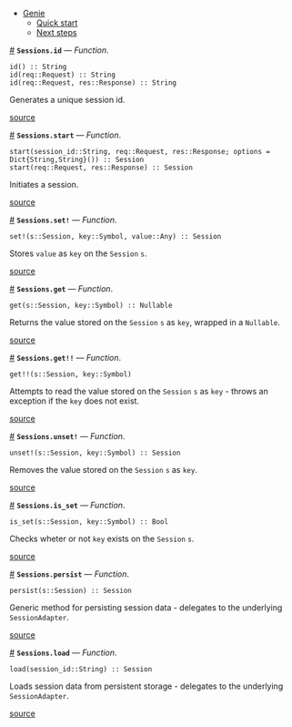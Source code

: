 

- [Genie](index.md#Genie-1)
    - [Quick start](index.md#Quick-start-1)
    - [Next steps](index.md#Next-steps-1)

<a id='Sessions.id' href='#Sessions.id'>#</a>
**`Sessions.id`** &mdash; *Function*.



```
id() :: String
id(req::Request) :: String
id(req::Request, res::Response) :: String
```

Generates a unique session id.


<a target='_blank' href='https://github.com/essenciary/Genie.jl/tree/1aab131c148827d91cab858ce55f693885b4501f/src/Sessions.jl#L20-L26' class='documenter-source'>source</a><br>

<a id='Sessions.start' href='#Sessions.start'>#</a>
**`Sessions.start`** &mdash; *Function*.



```
start(session_id::String, req::Request, res::Response; options = Dict{String,String}()) :: Session
start(req::Request, res::Response) :: Session
```

Initiates a session.


<a target='_blank' href='https://github.com/essenciary/Genie.jl/tree/1aab131c148827d91cab858ce55f693885b4501f/src/Sessions.jl#L56-L61' class='documenter-source'>source</a><br>

<a id='Sessions.set!' href='#Sessions.set!'>#</a>
**`Sessions.set!`** &mdash; *Function*.



```
set!(s::Session, key::Symbol, value::Any) :: Session
```

Stores `value` as `key` on the `Session` `s`.


<a target='_blank' href='https://github.com/essenciary/Genie.jl/tree/1aab131c148827d91cab858ce55f693885b4501f/src/Sessions.jl#L73-L77' class='documenter-source'>source</a><br>

<a id='Sessions.get' href='#Sessions.get'>#</a>
**`Sessions.get`** &mdash; *Function*.



```
get(s::Session, key::Symbol) :: Nullable
```

Returns the value stored on the `Session` `s` as `key`, wrapped in a `Nullable`.


<a target='_blank' href='https://github.com/essenciary/Genie.jl/tree/1aab131c148827d91cab858ce55f693885b4501f/src/Sessions.jl#L85-L89' class='documenter-source'>source</a><br>

<a id='Sessions.get!!' href='#Sessions.get!!'>#</a>
**`Sessions.get!!`** &mdash; *Function*.



```
get!!(s::Session, key::Symbol)
```

Attempts to read the value stored on the `Session` `s` as `key` - throws an exception if the `key` does not exist.


<a target='_blank' href='https://github.com/essenciary/Genie.jl/tree/1aab131c148827d91cab858ce55f693885b4501f/src/Sessions.jl#L99-L103' class='documenter-source'>source</a><br>

<a id='Sessions.unset!' href='#Sessions.unset!'>#</a>
**`Sessions.unset!`** &mdash; *Function*.



```
unset!(s::Session, key::Symbol) :: Session
```

Removes the value stored on the `Session` `s` as `key`.


<a target='_blank' href='https://github.com/essenciary/Genie.jl/tree/1aab131c148827d91cab858ce55f693885b4501f/src/Sessions.jl#L109-L113' class='documenter-source'>source</a><br>

<a id='Sessions.is_set' href='#Sessions.is_set'>#</a>
**`Sessions.is_set`** &mdash; *Function*.



```
is_set(s::Session, key::Symbol) :: Bool
```

Checks wheter or not `key` exists on the `Session` `s`.


<a target='_blank' href='https://github.com/essenciary/Genie.jl/tree/1aab131c148827d91cab858ce55f693885b4501f/src/Sessions.jl#L121-L125' class='documenter-source'>source</a><br>

<a id='Sessions.persist' href='#Sessions.persist'>#</a>
**`Sessions.persist`** &mdash; *Function*.



```
persist(s::Session) :: Session
```

Generic method for persisting session data - delegates to the underlying `SessionAdapter`.


<a target='_blank' href='https://github.com/essenciary/Genie.jl/tree/1aab131c148827d91cab858ce55f693885b4501f/src/Sessions.jl#L131-L135' class='documenter-source'>source</a><br>

<a id='Sessions.load' href='#Sessions.load'>#</a>
**`Sessions.load`** &mdash; *Function*.



```
load(session_id::String) :: Session
```

Loads session data from persistent storage - delegates to the underlying `SessionAdapter`.


<a target='_blank' href='https://github.com/essenciary/Genie.jl/tree/1aab131c148827d91cab858ce55f693885b4501f/src/Sessions.jl#L143-L147' class='documenter-source'>source</a><br>

